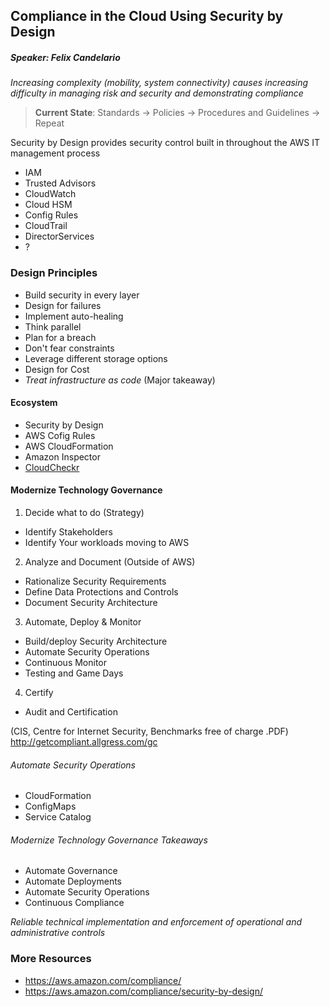 ## Compliance in the Cloud Using Security by Design
##### Speaker: Felix Candelario


*Increasing complexity (mobility, system connectivity) causes increasing difficulty in managing risk and security and demonstrating compliance*


>**Current State**:
Standards -> Policies -> Procedures and Guidelines -> Repeat

Security by Design provides security control built in throughout the AWS IT management process
 - IAM
 - Trusted Advisors
 - CloudWatch
 - Cloud HSM
 - Config Rules
 - CloudTrail
 - DirectorServices
 - ?

### Design Principles

- Build security in every layer
- Design for failures
- Implement auto-healing
- Think parallel
- Plan for a breach
- Don't fear constraints
- Leverage different storage options
- Design for Cost
- *Treat infrastructure as code* (Major takeaway)

#### Ecosystem

- Security by Design
- AWS Cofig Rules
- AWS CloudFormation
- Amazon Inspector
- [CloudCheckr](cloudcheckr.com)

#### Modernize Technology Governance

1. Decide what to do (Strategy)
 - Identify Stakeholders
 - Identify Your workloads moving to AWS
2. Analyze and Document (Outside of AWS)
 - Rationalize Security Requirements
 - Define Data Protections and Controls
 - Document Security Architecture
3. Automate, Deploy & Monitor
 - Build/deploy Security Architecture
 - Automate Security Operations
 - Continuous Monitor
 - Testing and Game Days
4. Certify
 - Audit and Certification

(CIS, Centre for Internet Security, Benchmarks free of charge .PDF)
http://getcompliant.allgress.com/gc

###### Automate Security Operations

- CloudFormation
- ConfigMaps
- Service Catalog

###### Modernize Technology Governance Takeaways
- Automate Governance
- Automate Deployments
- Automate Security Operations
- Continuous Compliance

*Reliable technical implementation and enforcement of operational and administrative controls*

### More Resources

- https://aws.amazon.com/compliance/
- https://aws.amazon.com/compliance/security-by-design/
